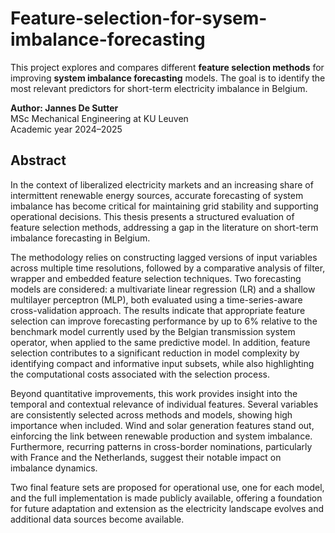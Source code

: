 # Feature-selection-for-sysem-imbalance-forecasting
This project explores and compares different **feature selection methods** for improving **system imbalance forecasting** models. The goal is to identify the most relevant predictors for short-term electricity imbalance in Belgium.

**Author: Jannes De Sutter**  
MSc Mechanical Engineering at KU Leuven  
Academic year 2024–2025

## Abstract

In the context of liberalized electricity markets and an increasing share of intermittent renewable energy sources, accurate forecasting of system imbalance has become critical for maintaining grid stability and supporting operational decisions. This thesis presents a structured evaluation of feature selection methods, addressing a gap in the literature on short-term imbalance forecasting in Belgium.

The methodology relies on constructing lagged versions of input variables across multiple time resolutions, followed by a comparative analysis of filter, wrapper and embedded feature selection techniques. Two forecasting models are considered: a multivariate linear regression (LR) and a shallow multilayer perceptron (MLP), both evaluated using a time-series-aware cross-validation approach. The results indicate that appropriate feature selection can improve forecasting performance by up to 6% relative to the benchmark model currently used by the Belgian transmission system operator, when applied to the same predictive model. In addition, feature selection contributes to a significant reduction in model complexity by identifying compact and informative input subsets, while also highlighting the computational costs associated with the selection process.

Beyond quantitative improvements, this work provides insight into the temporal and contextual relevance of individual features. Several variables are consistently selected across methods and models, showing high importance when included. Wind and solar generation features stand out, einforcing the link between renewable production and system imbalance. Furthermore, recurring patterns in cross-border nominations, particularly with France and the Netherlands, suggest their notable impact on imbalance dynamics. 

Two final feature sets are proposed for operational use, one for each model, and the full implementation is made publicly available, offering a foundation for future adaptation and extension as the electricity landscape evolves and additional data sources become available.

